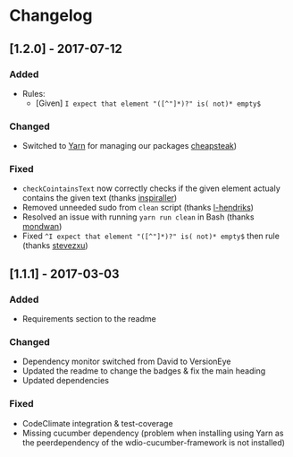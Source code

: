# Changelog

## [1.2.0] - 2017-07-12
### Added
- Rules:
    - [Given] `I expect that element "([^"]*)?" is( not)* empty$`

### Changed
- Switched to [Yarn]() for managing our packages
 [cheapsteak](https://github.com/cheapsteak))

### Fixed
- `checkCointainsText` now correctly checks if the given element actualy contains the given text (thanks [inspiraller](https://github.com/inspiraller))
- Removed unneeded sudo from `clean` script (thanks [l-hendriks](https://github.com/l-hendriks))
- Resolved an issue with running `yarn run clean` in Bash (thanks [mondwan](https://github.com/mondwan))
- Fixed `^I expect that element "([^"]*)?" is( not)* empty$` then rule (thanks [stevezxu](https://github.com/stevezxu))


## [1.1.1] - 2017-03-03
### Added
- Requirements section to the readme

### Changed
- Dependency monitor switched from David to VersionEye
- Updated the readme to change the badges & fix the main heading
- Updated dependencies

### Fixed
- CodeClimate integration & test-coverage
- Missing cucumber dependency (problem when installing using Yarn as the peerdependency of the wdio-cucumber-framework is not installed)
